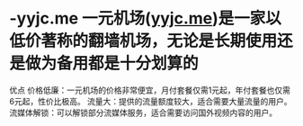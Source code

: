 # -yyjc.me 一元机场([yyjc.me](https://yyai.me/))是一家以低价著称的翻墙机场，无论是长期使用还是做为备用都是十分划算的
优点
价格低廉：一元机场的价格非常便宜，月付套餐仅需1元起，年付套餐也仅需6元起，性价比极高。
流量大：提供的流量额度较大，适合需要大量流量的用户。
流媒体解锁：可以解锁部分流媒体服务，适合需要访问国外视频内容的用户。
